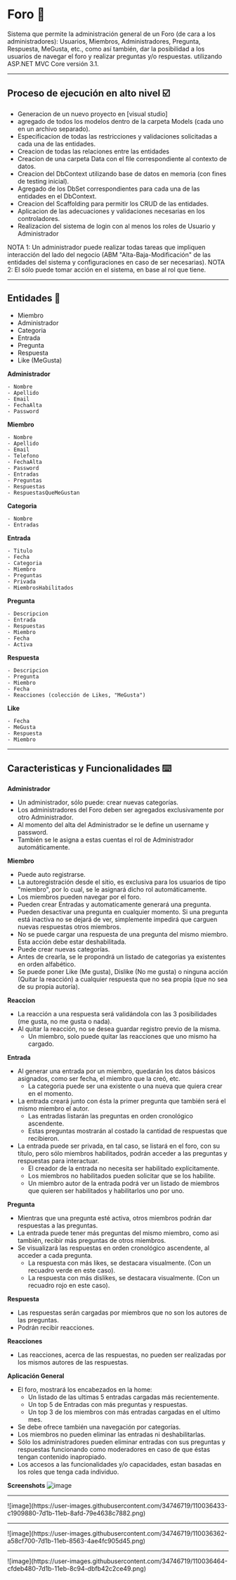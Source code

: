 # Foro 📖
Sistema que permite la administración general de un Foro (de cara a los administradores): Usuarios, Miembros, Administradores, Pregunta, Respuesta, MeGusta, etc., como así también, dar la posibilidad a los usuarios de navegar el foro y realizar preguntas y/o respuestas. 
utilizando ASP.NET MVC Core versión 3.1.

<hr />

## Proceso de ejecución en alto nivel ☑️
 - Generacion de un nuevo proyecto en [visual studio]
 - agregado de todos los modelos dentro de la carpeta Models (cada uno en un archivo separado).
 - Especificacion de todas las restricciones y validaciones solicitadas a cada una de las entidades.
 - Creacion de todas las relaciones entre las entidades
 - Creacion de una carpeta Data con el file correspondiente al contexto de datos. 
 - Creacion del DbContext utilizando base de datos en memoria (con fines de testing inicial).
 - Agregado de los DbSet correspondientes para cada una de las entidades en el DbContext.
 - Creacion del Scaffolding para permitir los CRUD de las entidades.
 - Aplicacion de las adecuaciones y validaciones necesarias en los controladores.  
 - Realizacion del sistema de login con al menos los roles de Usuario y Administrador
 
 NOTA 1: Un administrador puede realizar todas tareas que impliquen interacción del lado del negocio (ABM "Alta-Baja-Modificación" de las entidades del sistema y configuraciones en caso de ser necesarias).
 NOTA 2: El <Usuario Cliente> sólo puede tomar acción en el sistema, en base al rol que tiene.

<hr />

## Entidades 📄
- Miembro
- Administrador
- Categoria
- Entrada
- Pregunta
- Respuesta
- Like (MeGusta)

**Administrador**
```
- Nombre
- Apellido
- Email
- FechaAlta
- Password
```

**Miembro**
```
- Nombre
- Apellido
- Email
- Telefono
- FechaAlta
- Password
- Entradas
- Preguntas
- Respuestas
- RespuestasQueMeGustan
```

**Categoria**
```
- Nombre
- Entradas
```

**Entrada**
```
- Titulo
- Fecha
- Categoria
- Miembro
- Preguntas
- Privada
- MiembrosHabilitados
```

**Pregunta**
```
- Descripcion
- Entrada
- Respuestas
- Miembro
- Fecha
- Activa
```

**Respuesta**
```
- Descripcion
- Pregunta
- Miembro
- Fecha
- Reacciones (colección de Likes, "MeGusta")
```

**Like**
```
- Fecha
- MeGusta
- Respuesta
- Miembro
```

<hr />

## Caracteristicas y Funcionalidades ⌨️

**Administrador**
- Un administrador, sólo puede: crear nuevas categorías.
- Los administradores del Foro deben ser agregados exclusivamente por otro Administrador.
- Al momento del alta del Administrador se le define un username y password.
- También se le asigna a estas cuentas el rol de Administrador automáticamente.

**Miembro**
- Puede auto registrarse.
- La autoregistración desde el sitio, es exclusiva para los usuarios de tipo "miembro", por lo cual, se le asignará dicho rol automáticamente.
- Los miembros pueden navegar por el foro.
- Pueden crear Entradas y automaticamente generará una pregunta.
- Pueden desactivar una pregunta en cualquier momento. Si una pregunta está inactiva no se dejará de ver, simplemente impedirá que carguen nuevas respuestas otros miembros.
- No se puede cargar una respuesta de una pregunta del mismo miembro. Esta acción debe estar deshabilitada.
- Puede crear nuevas categorías.
- Antes de crearla, se le propondrá un listado de categorias ya existentes en orden alfabético.
- Se puede poner Like (Me gusta), Dislike (No me gusta) o ninguna acción (Quitar la reacción) a cualquier respuesta que no sea propia (que no sea de su propia autoría).

**Reaccion**
- La reacción a una respuesta será validándola con las 3 posibilidades (me gusta, no me gusta o nada).
- Al quitar la reacción, no se desea guardar registro previo de la misma.
    - Un miembro, solo puede quitar las reacciones que uno mismo ha cargado.

**Entrada**
- Al generar una entrada por un miembro, quedarán los datos básicos asignados, como ser fecha, el miembro que la creó, etc.
    - La categoria puede ser una existente o una nueva que quiera crear en el momento.
- La entrada creará junto con ésta la primer pregunta que también será el mismo miembro el autor.
    - Las entradas listarán las preguntas en orden cronológico ascendente.
    - Estas preguntas mostrarán al costado la cantidad de respuestas que recibieron.
- La entrada puede ser privada, en tal caso, se listará en el foro, con su título, pero sólo miembros habilitados, podrán acceder a las preguntas y respuestas para interactuar.
    - El creador de la entrada no necesita ser habilitado explícitamente.
    - Los miembros no habilitados pueden solicitar que se los habilite.
    - Un miembro autor de la entrada podrá ver un listado de miembros que quieren ser habilitados y habilitarlos uno por uno.

**Pregunta**
- Mientras que una pregunta esté activa, otros miembros podrán dar respuestas a las preguntas.
- La entrada puede tener más preguntas del mismo miembro, como asi también, recibir más preguntas de otros miembros.
- Se visualizará las respuestas en orden cronológico ascendente, al acceder a cada pregunta.
    - La respuesta con más likes, se destacara visualmente. (Con un recuadro verde en este caso). 
    - La respuesta con más dislikes, se destacara visualmente. (Con un recuadro rojo en este caso).

**Respuesta**
- Las respuestas serán cargadas por miembros que no son los autores de las preguntas.
- Podrán recibir reacciones.

**Reacciones**
- Las reacciones, acerca de las respuestas, no pueden ser realizadas por los mismos autores de las respuestas. 


**Aplicación General**
- El foro, mostrará los encabezados en la home:
    - Un listado de las ultimas 5 entradas cargadas más recientemente. 
    - Un top 5 de Entradas con más preguntas y respuestas.
    - Un top 3 de los miembros con más entradas cargadas en el ultimo mes. 
- Se debe ofrece también una navegación por categorías. 
- Los miembros no pueden eliminar las entradas ni deshabilitarlas.
- Sólo los administradores pueden eliminar entradas con sus preguntas y respuestas funcionando como moderadores en caso de que éstas tengan contenido inapropiado.
- Los accesos a las funcionalidades y/o capacidades, estan basadas en los roles que tenga cada individuo.

**Screenshots**
![image](https://user-images.githubusercontent.com/34746719/110036402-b5a4d680-7d1b-11eb-9411-775812350275.png)
<hr />
![image](https://user-images.githubusercontent.com/34746719/110036433-c1909880-7d1b-11eb-8afd-79e4638c7882.png)
<hr />
![image](https://user-images.githubusercontent.com/34746719/110036362-a58cf700-7d1b-11eb-8563-4ae4fc905d45.png)
<hr />
![image](https://user-images.githubusercontent.com/34746719/110036464-cfdeb480-7d1b-11eb-8c94-dbfb42c2ce49.png)
